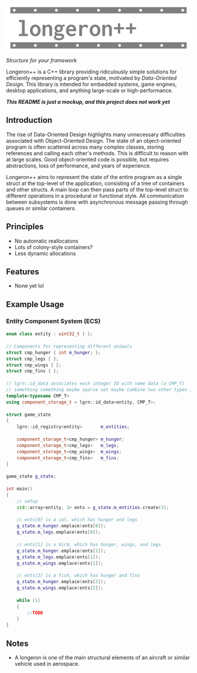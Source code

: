 ![longeron++](longeron.png) 

*Structure for your framework*

Longeron++ is a C++ library providing ridiculously simple solutions for efficiently representing a program's state, motivated by *Data-Oriented Design*. This library is intended for embedded systems, game engines, desktop applications, and anything large-scale or high-performance.

***This README is just a mockup, and this project does not work yet***

## Introduction

The rise of Data-Oriented Design highlights many unnecessary difficulties associated with Object-Oriented Design. The state of an object-oriented program is often scattered across many complex classes, storing references and calling each other's methods. This is difficult to reason with at large scales. Good object-oriented code is possible, but requires abstractions, loss of performance, and years of experience.

Longeron++ aims to represent the state of the entire program as a single struct at the top-level of the application, consisting of a tree of containers and other structs. A main loop can then pass parts of the top-level struct to different operations in a procedural or functional style. All communication between subsystems is done with asynchronous message passing through queues or similar containers.

## Principles

* No automatic reallocatons
* Lots of colony-style containers?
* Less dynamic allocations

## Features

* None yet lol

## Example Usage

### Entity Component System (ECS)

```cpp
enum class entity : uint32_t { };

// Components for representing different animals
struct cmp_hunger { int m_hunger; };
struct cmp_legs { };
struct cmp_wings { };
struct cmp_fins { };

// lgrn::id_data associates each integer ID with some data (a CMP_T)
// something something maybe sparse set maybe combine two other types idk yet
template<typename CMP_T>
using component_storage_t = lgrn::id_data<entity, CMP_T>;

struct game_state
{
    lgrn::id_registry<entity>       m_entities;

    component_storage_t<cmp_hunger> m_hunger;
    component_storage_t<cmp_legs>   m_legs;
    component_storage_t<cmp_wings>  m_wings;
    component_storage_t<cmp_fins>   m_fins;
}

game_state g_state;

int main()
{
    // setup
    std::array<entity, 3> ents = g_state.m_entities.create(3);

    // ents[0] is a cat, which has hunger and legs
    g_state.m_hunger.emplace(ents[0]);
    g_state.m_legs.emplace(ents[0]);

    // ents[1] is a bird, which has hunger, wings, and legs
    g_state.m_hunger.emplace(ents[1]);
    g_state.m_legs.emplace(ents[1]);
    g_state.m_wings.emplace(ents[1]);

    // ents[2] is a fish, which has hunger and fins
    g_state.m_hunger.emplace(ents[2]);
    g_state.m_wings.emplace(ents[2]);

    while (1)
    {
    	//TODO
    }
}
```

## Notes

* A longeron is one of the main structural elements of an aircraft or similar vehicle used in aerospace.